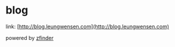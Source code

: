 # blog

link: [http://blog.leungwensen.com](http://blog.leungwensen.com)

powered by [zfinder](https://github.com/zfinder)
